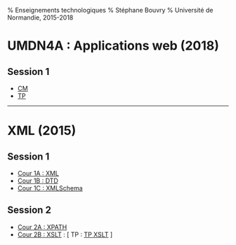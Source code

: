 % Enseignements technologiques
% Stéphane Bouvry
% Université de Normandie, 2015-2018

# UMDN4A : Applications web (2018)

## Session 1

- [CM](slides/vuejs-1.html)
- [TP](cours/vuejs-tp-1.html)

---

# XML (2015)

## Session 1

- [Cour 1A : XML](slides/xml-01.html)
- [Cour 1B : DTD](slides/xml-02-dtd.html)
- [Cour 1C : XMLSchema](slides/xml-03-xml-schema.html)

## Session 2

- [Cour 2A : XPATH](slides/xml-04-xpath.html)
- [Cour 2B : XSLT](slides/xml-05-xslt.html) : [ TP : [TP XSLT](cours/xml-s2-tp2.html) ]
